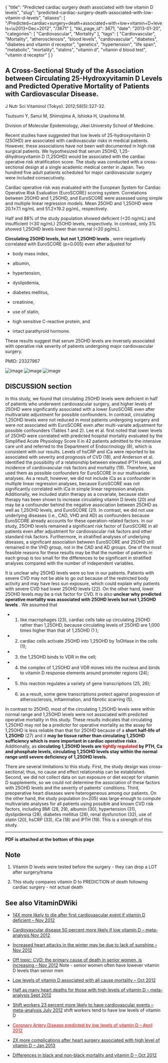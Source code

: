{
    "title": "Predicted cardiac surgery death associated with low vitamin D levels",
    "slug": "predicted-cardiac-surgery-death-associated-with-low-vitamin-d-levels",
    "aliases": [
        "/Predicted+cardiac+surgery+death+associated+with+low+vitamin+D+levels+\u2013+Dec+2012",
        "/3671"
    ],
    "tiki_page_id": 3671,
    "date": "2013-01-20",
    "categories": [
        "Cardiovascular",
        "Mortality"
    ],
    "tags": [
        "Cardiovascular",
        "Mortality",
        "atherosclerosis",
        "blood levels",
        "cardiovascular",
        "diabetes",
        "diabetes and vitamin d receptor",
        "genetics",
        "hypertension",
        "life span",
        "metabolic",
        "mortality",
        "statins",
        "vitamin d",
        "vitamin d blood test",
        "vitamin d receptor"
    ]
}


## A Cross-Sectional Study of the Association between Circulating 25-Hydroxyvitamin D Levels and Predicted Operative Mortality of Patients with Cardiovascular Disease.

J Nutr Sci Vitaminol (Tokyo). 2012;58(5):327-32.

Tsutsumi Y, Sanui M, Shimojima A, Ishioka H, Urashima M.

Division of Molecular Epidemiology, Jikei University School of Medicine.

Recent studies have suggested that low levels of 25-hydroxyvitamin D (25OHD) are associated with cardiovascular risks in medical patients. However, these associations have not been well documented in high risk surgical patients. We hypothesized that serum 25OHD, 1,25-dihydroxyvitamin D (1,25OHD) would be associated with the cardiac operative risk stratification score. The study was conducted with a cross-sectional design at a single academic medical center in Japan. Two hundred five adult patients scheduled for major cardiovascular surgery were included consecutively. 

Cardiac operative risk was evaluated with the European System for Cardiac Operative Risk Evaluation (EuroSCORE) scoring system. Correlations between 25OHD and 1,25OHD, and EuroSCORE were assessed using simple and multiple linear regression models. Mean 25OHD and 1,25OHD were 20.1±7.1 ng/mL and 51.2±19.2 pg/mL, respectively. 

Half and 88% of the study population showed deficient (<20 ng/mL) and insufficient (<30 ng/mL) 25OHD levels, respectively. In contrast, only 3% showed 1,25OHD levels lower than normal (<20 pg/mL). 

 **Circulating 25OHD levels, but not 1,25OHD levels** , were negatively correlated with EuroSCORE (p=0.005) even after adjusted for 

* body mass index, 

* albumin, 

* hypertension, 

* dyslipidemia, 

* diabetes mellitus, 

* creatinine, 

* use of statin, 

* high sensitive C-reactive protein, and 

* intact parathyroid hormone. 

These results suggest that serum 25OHD levels are inversely associated with operative risk severity of patients undergoing major cardiovascular surgery.

PMID:     23327967

<img src="https://d378j1rmrlek7x.cloudfront.net/attachments/jpeg/cardiac-f1.jpg" alt="image">
<img src="https://d378j1rmrlek7x.cloudfront.net/attachments/jpeg/cardiac-f2.jpg" alt="image">
<img src="https://d378j1rmrlek7x.cloudfront.net/attachments/jpeg/cardiac-f3.jpg" alt="image">

## DISCUSSION section

In this study, we found that circulating 25OHD levels were deficient in half of patients who underwent cardiovascular surgery, and higher levels of 25OHD were significantly associated with a lower EuroSCORE even after multivariate adjustment for possible confounders. In contrast, circulating 1,25OHD levels were not reduced in most patients undergoing surgery and were not associated with EuroSCORE even after multi-variate adjustment for possible confounders (Tables 1 and 2). Lee et al. first noted that lower levels of 25OHD were correlated with predicted hospital mortality evaluated by the Simplified Acute Physiology Score II in 42 patients admitted to the intensive care unit and referred to the Department of Endocrinology (8), which is consistent with our results. Levels of hsCRP and iCa were reported to be associated with severity and prognosis of CVD (18), and Anderson et al. identified the possibility of a relationship between elevated iPTH levels, and incidence of cardiovascular risk factors and mortality (19). Therefore, we used them as possible confounders for EuroSCORE in our multivariate analyses. As a result, however, we did not include iCa as a confounder in multiple linear regression analyses, because EuroSCORE was not significantly correlated with iCa in simple linear regression analysis. Additionally, we included statin therapy as a covariate, because statin therapy has been shown to increase circulating vitamin D levels (20) and may be a confounder behind the negative association between 25OHD as well as 1,25OHD levels, and EuroSCORE (21). In contrast, we did not use underlying diseases (i.e., CAD, VHD and AD) as confounders because EuroSCORE already accounts for these operation-related factors. In our study, 25OHD levels remained a significant risk factor of EuroSCORE in all patients even after adjustment for cardiovascular risk factors and other standard risk factors. Furthermore, in stratified analyses of underlying diseases, a significant association between EuroSCORE and 25OHD still remained in the VHD group, not in the CAD and AD groups. One of the most feasible reasons for these results may be that the number of patients in each group is too small for the differences to be significant in stratified analyses compared with the number of independent variables.

It is unclear why 25OHD levels were so low in our patients. Patients with severe CVD may not be able to go out because of the restricted body activity and may have less sun exposure, which could explain why patients with severe CVD had lower 25OHD levels (22). On the other hand, lower 25OHD levels may be a risk factor for CVD. It is also  **unclear why predicted operative mortality was associated with 25OHD levels but not 1,25OHD levels** . We assumed that 

* 1) like macrophages (23), cardiac cells take up circulating 25OHD rather than 1,25OHD, because circulating levels of 25OHD are 1,000 times higher than that of 1,25OHD (1 ); 

* 2) cardiac cells activate 25OHD into 1,25OHD by 1oOHase in the cells (1); 

* 3) the 1,25OHD binds to VDR in the cell; 

* 4) the complex of 1,25OHD and VDR moves into the nucleus and binds to vitamin D response elements around promoter regions (24); 

* 5) this reaction regulates a variety of gene transcriptions (25, 26); 

* 6) as a result, some gene transcriptions protect against progression of atherosclerosis, inflammation, and fibrotic scarring (5). 

In contrast to 25OHD, most of the circulating 1,25OHD levels were within normal range and 1,25OHD levels were not associated with predicted operative mortality in this study. These results indicates that circulating 1,25OHD may not be a predictor for operative mortality as the assay for 1,25OHD is less reliable than that for 25OHD because of a  **short half-life of 1,25OHD**  (27) and it  **may be tissue rather than circulating 1,25OHD sufficiency which is more important in cardiac operative risks** . Additionally, as  **circulating 1,25OHD levels are <span style="color:#F00;">tightly regulated</span> by PTH, Ca and phosphate levels, circulating 1,25OHD levels stay within the normal range until severe deficiency of 1,25OHD levels.** 

There are several limitations to this study. First, the study design was cross-sectional; thus, no cause and effect relationship can be established. Second, we did not collect data on sun exposure or diet except for vitamin D supplements, so we could not determine the association of these factors with 25OHD levels and the severity of patients' conditions. Third, preoperative heart diseases were heterogeneous among our patients. On the other hand, the study population (n=205) was large enough to compute multivariate analyses for all patients using possible and known CVD risk factors, including BMI (28, 29), albumin (30), hypertension (31), dyslipidemia (28), diabetes mellitus (28), renal dysfunction (32), use of statin (20), hsCRP (33), iCa (18) and iPTH (19). This is a strength of this study.

---

 **PDF is attached at the bottom of this page** 

## Note

1. Vitamin D levels were tested before the surgery - they can drop a LOT after surgery/trama

1. This study compares vitamin D to PREDICTION of death following cardiac surgery - not actual death

## See also VitaminDWiki

* [14X more likely to die after first cardiovascular event if vitamin D deficient – Nov 2012](/posts/14x-more-likely-to-die-after-first-cardiovascular-event-if-vitamin-d-deficient)

* [Cardiovascular disease 50 percent more likely if low vitamin D – meta-analysis Nov 2012](/posts/cardiovascular-disease-50-percent-more-likely-if-low-vitamin-d-meta-analysis)

* [Increased heart attacks in the winter may be due to lack of sunshine – Nov 2012](/posts/increased-heart-attacks-in-the-winter-may-be-due-to-lack-of-sunshine)

* [Off topic: CVD: the primary cause of death in senior women, is increasing – Nov 2012](/posts/off-topic-cvd-the-primary-cause-of-death-in-senior-women-is-increasing)  Note - senior women often have lowever vitamin D levels than senior men

* [Low levels of vitamin D associated with all cause mortality – Oct 2012](/posts/low-levels-of-vitamin-d-associated-with-all-cause-mortality)

* [Half as many heart deaths for those with high levels of vitamin D – meta-analysis Sept 2012](/posts/half-as-many-heart-deaths-for-those-with-high-levels-of-vitamin-d-meta-analysis)

* [Shift workers 23 percent more likely to have cardiovascular events – meta-analysis July 2012](/posts/shift-workers-23-percent-more-likely-to-have-cardiovascular-events-meta-analysis) shift workers tend to have low levels of vitamin D

* <a href="/posts/coronary-artery-disease-predicted-by-low-levels-of-vitamin-d" style="color: red; text-decoration: underline;" title="This post/category does not exist yet: Coronary Artery Disease predicted by low levels of vitamin D – April 2012">Coronary Artery Disease predicted by low levels of vitamin D – April 2012</a>

* [2X more complications after heart surgery associated with high level of vitamin D – Jan 2013](/posts/2x-more-complications-after-heart-surgery-associated-with-high-level-of-vitamin-d)

* [Differences in black and non-black mortality and vitamin D – Oct 2012](/posts/differences-in-black-and-non-black-mortality-and-vitamin-d)